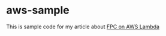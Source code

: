 # aws-sample

This is sample code for my article about [FPC on AWS Lambda](https://medium.com/@Zawuza/free-pascal-on-aws-lambda-2510b07be1dd)